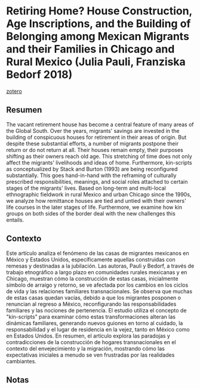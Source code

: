 # Retiring Home? House Construction, Age Inscriptions, and the Building of Belonging among Mexican Migrants and their Families in Chicago and Rural Mexico (Julia Pauli, Franziska Bedorf 2018)
[zotero](zotero://select/items/@pauli&bedorf2018)

## Resumen
The vacant retirement house has become a central feature of many areas of the Global South. Over the years, migrants' savings are invested in the building of conspicuous houses for retirement in their areas of origin. But despite these substantial efforts, a number of migrants postpone their return or do not return at all. Their houses remain empty, their purposes shifting as their owners reach old age. This stretching of time does not only affect the migrants' livelihoods and ideas of home. Furthermore, kin-scripts as conceptualized by Stack and Burton (1993) are being reconfigured substantially. This goes hand-in-hand with the reframing of culturally prescribed responsibilities, meanings, and social roles attached to certain stages of the migrants' lives. Based on long-term and multi-local ethnographic fieldwork in rural Mexico and urban Chicago since the 1990s, we analyze how remittance houses are tied and untied with their owners' life courses in the later stages of life. Furthermore, we examine how kin groups on both sides of the border deal with the new challenges this entails.

## Contexto

Este artículo analiza el fenómeno de las casas de migrantes mexicanos en México y Estados Unidos, específicamente aquellas construidas con remesas y destinadas a la jubilación. Las autoras, Pauli y Bedorf, a través de trabajo etnográfico a largo plazo en comunidades rurales mexicanas y en Chicago, muestran cómo la construcción de estas casas, inicialmente símbolo de arraigo y retorno, se ve afectada por los cambios en los ciclos de vida y las relaciones familiares transnacionales. Se observa que muchas de estas casas quedan vacías, debido a que los migrantes posponen o renuncian al regreso a México, reconfigurando las responsabilidades familiares y las nociones de pertenencia. El estudio utiliza el concepto de "kin-scripts" para examinar cómo estas transformaciones alteran las dinámicas familiares, generando nuevos guiones en torno al cuidado, la responsabilidad y el lugar de residencia en la vejez, tanto en México como en Estados Unidos. En resumen, el artículo explora las paradojas y contradicciones de la construcción de hogares transnacionales en el contexto del envejecimiento y la migración, mostrando cómo las expectativas iniciales a menudo se ven frustradas por las realidades cambiantes.

## Notas
<!--El libro se estructura en-->

<!--Estructura conceptual:-->
 
<!--Argumentos generales:-->
